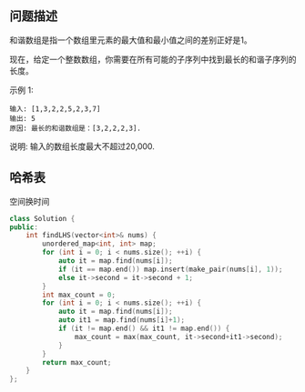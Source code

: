 ## 问题描述

和谐数组是指一个数组里元素的最大值和最小值之间的差别正好是1。

现在，给定一个整数数组，你需要在所有可能的子序列中找到最长的和谐子序列的长度。

示例 1:
```
输入: [1,3,2,2,5,2,3,7]
输出: 5
原因: 最长的和谐数组是：[3,2,2,2,3].
```
说明: 输入的数组长度最大不超过20,000.

## 哈希表

空间换时间

```cpp
class Solution {
public:
    int findLHS(vector<int>& nums) {
        unordered_map<int, int> map;
        for (int i = 0; i < nums.size(); ++i) {
            auto it = map.find(nums[i]);
            if (it == map.end()) map.insert(make_pair(nums[i], 1));
            else it->second = it->second + 1;
        }
        int max_count = 0;
        for (int i = 0; i < nums.size(); ++i) {
            auto it = map.find(nums[i]);
            auto it1 = map.find(nums[i]+1);
            if (it != map.end() && it1 != map.end()) {
                max_count = max(max_count, it->second+it1->second);
            }
        }
        return max_count;
    }
};
```

